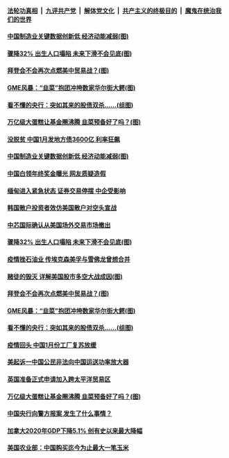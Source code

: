 ####  [法轮功真相](../../../../basic/blob/master/README.md?t=02020201) &nbsp;|&nbsp; [九评共产党](../../../../9ping.md/blob/master/README.md?t=02020201) &nbsp;|&nbsp; [解体党文化](../../../../jtdwh.md/blob/master/README.md?t=02020201)  &nbsp;|&nbsp; [共产主义的终极目的](../../../../gczydzjmd.md/blob/master/README.md?t=02020201) &nbsp;|&nbsp; [魔鬼在统治我们的世界](../../../../mgztzwmdsj.md/blob/master/README.md?t=02020201) 

#### [中国制造业关键数据创新低 经济动能减弱(图)](../pages/p5/961073.md?t=02020201) 

#### [骤降32% 出生人口塌陷 未来下滑不会见底(图)](../pages/p5/961063.md?t=02020201) 

#### [拜登会不会再次点燃美中贸易战？(图)](../pages/p5/960983.md?t=02020201) 

#### [GME风暴：“韭菜”抱团冲垮数家华尔街大鳄(图)](../pages/p5/960995.md?t=02020201) 

#### [看不懂的央行：突如其来的股债双杀……(组图)](../pages/p5/960986.md?t=02020201) 

#### [万亿级大蛋糕让基金圈沸腾 韭菜预备好了吗？(图)](../pages/p5/960957.md?t=02020201) 

#### [没脱贫 中国1月发地方债3600亿 利率狂飙](../pages/p5/961075.md?t=02020201) 

#### [中国制造业关键数据创新低 经济动能减弱(图)](../pages/p5/961073.md?t=02020201) 

#### [中国白领年终奖金曝光 网友质疑造假](../pages/p5/961072.md?t=02020201) 

#### [缅甸进入紧急状态 证券交易停摆 中企受影响](../pages/p5/961070.md?t=02020201) 

#### [韩国散户投资者效仿美国散户对空头宣战](../pages/p5/961069.md?t=02020201) 

#### [中芯国际确认从美国场外交易市场撤出](../pages/p5/961066.md?t=02020201) 

#### [骤降32% 出生人口塌陷 未来下滑不会见底(图)](../pages/p5/961063.md?t=02020201) 

#### [疫情挫石油业 传埃克森美孚与雪佛龙曾想合并](../pages/p5/961059.md?t=02020201) 

#### [赌徒的毁灭 详解美国股市多空大战成因(图)](../pages/p5/961012.md?t=02020201) 

#### [拜登会不会再次点燃美中贸易战？(图)](../pages/p5/960983.md?t=02020201) 

#### [GME风暴：“韭菜”抱团冲垮数家华尔街大鳄(图)](../pages/p5/960995.md?t=02020201) 

#### [看不懂的央行：突如其来的股债双杀……(组图)](../pages/p5/960986.md?t=02020201) 

#### [疫情回头 中国1月份工厂复苏放缓](../pages/p5/960962.md?t=02020201) 

#### [美起诉一中国公民非法向中国运送功率放大器](../pages/p5/960961.md?t=02020201) 

#### [英国准备正式申请加入跨太平洋贸易区](../pages/p5/960960.md?t=02020201) 

#### [万亿级大蛋糕让基金圈沸腾 韭菜预备好了吗？(图)](../pages/p5/960957.md?t=02020201) 


#### [中国央行向警方报案 发生了什么事情？](../pages/p5/960865.md?t=02020201) 

#### [加拿大2020年GDP下降5.1% 创有史以来最大降幅](../pages/p5/960864.md?t=02020201) 

#### [美国农业部：中国购买迄今为止最大一笔玉米](../pages/p5/960863.md?t=02020201) 

